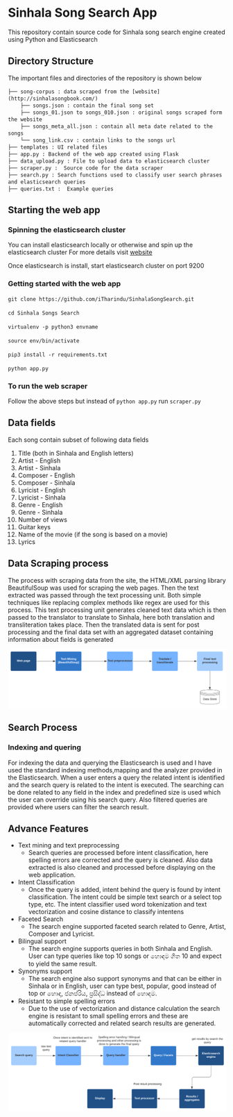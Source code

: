 # Sinhala Song Search App 

This repository contain source code for Sinhala song search engine created using Python and Elasticsearch

## Directory Structure

The important files and directories of the repository is shown below

    ├── song-corpus : data scraped from the [website](http://sinhalasongbook.com/)                    
        ├── songs.json : contain the final song set 
        ├── songs_01.json to songs_010.json : original songs scraped form the website
        ├── songs_meta_all.json : contain all meta date related to the songs
        └── song_link.csv : contain links to the songs url
    ├── templates : UI related files  
    ├── app.py : Backend of the web app created using Flask 
    ├── data_upload.py : File to upload data to elasticsearch cluster
    ├── scraper.py :  Source code for the data scraper  
    ├── search.py : Search functions used to classify user search phrases and elasticsearch queries
    ├── queries.txt :  Example queries          


## Starting the web app

### Spinning the elasticsearch cluster

You can install elasticsearch locally or otherwise and spin up the elasticsearch cluster
For more details visit [website](https://www.elastic.co/guide/en/elasticsearch/reference/current/getting-started-install.html)

Once elasticsearch is install, start elasticsearch cluster on port 9200

### Getting started with the web app

```commandline
git clone https://github.com/iTharindu/SinhalaSongSearch.git

cd Sinhala Songs Search

virtualenv -p python3 envname

source env/bin/activate

pip3 install -r requirements.txt

python app.py
```

### To run the web scraper

Follow the above steps but instead of `python app.py` run `scraper.py`

## Data fields 

Each song contain subset of following data fields

1. Title (both in Sinhala and English letters) 
2. Artist - English
3. Artist - Sinhala
4. Composer - English
5. Composer - Sinhala
6. Lyricist - English
7. Lyricist - Sinhala
8. Genre - English
9. Genre - Sinhala
10. Number of views
11. Guitar keys
12. Name of the movie (if the song is based on a movie)
13. Lyrics

## Data Scraping process

The process with scraping data from the site, the HTML/XML parsing library BeautifulSoup was used for scraping the web pages. Then the text extracted was passed through the text processing unit. Both simple techniques like replacing complex methods like regex are used for this process. This text processing unit generates cleaned text data which is then passed to the translator to translate to Sinhala, here both translation and transliteration takes place. Then the translated data is sent for post processing and the final data set with an aggregated dataset containing information about fields is generated

![Scraping process](scraper.png)

## Search Process

### Indexing and quering

For indexing the data and querying the Elasticsearch is used and I have used the standard indexing methods,mapping and the analyzer provided in the Elasticsearch. When a user enters a query the related intent is identified and the search query is related to the intent is executed. The searching can be done related to any field in the index and predefined size is used which the user can override using his search query. Also filtered queries are provided where users can filter the search result. 

## Advance Features                  
* Text mining and text preprocessing
    * Search queries are processed before intent classification, here spelling errors are corrected and the query is cleaned. Also data extracted is also cleaned and processed before displaying on the web application.
* Intent Classification
    * Once the query is added, intent behind the query is found by intent classification. The intent could be simple text search or a select top type, etc. The intent classifier used word tokenization and text vectorization and cosine distance to classify intentens
* Faceted Search
    * The search engine supported faceted search related to Genre, Artist, Composer and Lyricist. 
* Bilingual support
    * The search engine supports queries in both Sinhala and English. User can type queries like top 10 songs or හොඳම ගීත 10 and expect to yield the same result.
* Synonyms support
    * The search engine also support synonyms and that can be either in Sinhala or in English, user can type best, popular, good instead of top or හොඳ, ජනප්රිය, ප්‍රසිද්ධ instead of හොඳම. 
* Resistant to simple spelling errors
    * Due to the use of vectorization and distance calculation the search engine is resistant to small spelling errors and these are automatically corrected and related search results are generated.


![search process](search.png)


